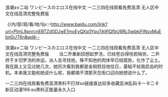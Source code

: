 浪潮a∨二站
ワンピースのエロス在线中文
一二三四在线观看免费高清
无人区中文在线高清完整免费版


《/内/部/观/看/地/址👉http://www.baidu.com/link?url=PImL9pnrcnEBTZd0DJwE1moEyQXs0YpuTA91QfbU6RL0wbkiFlNcvMuEbn0iJT6n&wd》--

浪潮a∨二站
ワンピースのエロス在线中文
一二三四在线观看免费高清
无人区中文在线高清完整免费版
　　当二乔重新回想起罗汤，已经苍白得恍若隔世。二乔终于关切罗汤的命运，派人去寻找他，殊不知他的肉体早已经腐败，化作了尘土。　
　　我在路上又见过她几次，她历次看到我都是金刚怒目地往日，基础不给我启齿的时机。本来我又能和她说什么呢，我都搞不清那天在街口迎向她想说什么了。





一二三四在线观看免费高清黑料不打烊so链接直达较多收藏亚洲乱码卡一卡二卡新区动漫166.su黑料正能量永久入口
